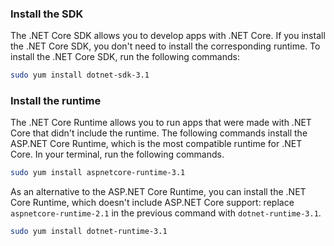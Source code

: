 
### Install the SDK

The .NET Core SDK allows you to develop apps with .NET Core. If you install the .NET Core SDK, you don't need to install the corresponding runtime. To install the .NET Core SDK, run the following commands:

```bash
sudo yum install dotnet-sdk-3.1
```

### Install the runtime

The .NET Core Runtime allows you to run apps that were made with .NET Core that didn't include the runtime. The following commands install the ASP.NET Core Runtime, which is the most compatible runtime for .NET Core. In your terminal, run the following commands.

```bash
sudo yum install aspnetcore-runtime-3.1
```

As an alternative to the ASP.NET Core Runtime, you can install the .NET Core Runtime, which doesn't include ASP.NET Core support: replace `aspnetcore-runtime-2.1` in the previous command with `dotnet-runtime-3.1`.

```bash
sudo yum install dotnet-runtime-3.1
```
